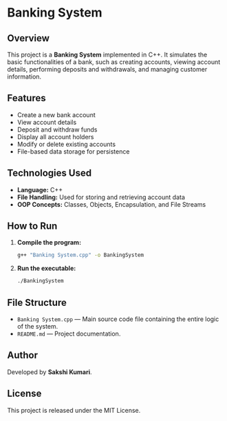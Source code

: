 # Banking System

## Overview
This project is a **Banking System** implemented in C++. It simulates the basic functionalities of a bank, such as creating accounts, viewing account details, performing deposits and withdrawals, and managing customer information.

## Features
- Create a new bank account
- View account details
- Deposit and withdraw funds
- Display all account holders
- Modify or delete existing accounts
- File-based data storage for persistence

## Technologies Used
- **Language:** C++
- **File Handling:** Used for storing and retrieving account data
- **OOP Concepts:** Classes, Objects, Encapsulation, and File Streams

## How to Run
1. **Compile the program:**
   ```bash
   g++ "Banking System.cpp" -o BankingSystem
   ```
2. **Run the executable:**
   ```bash
   ./BankingSystem
   ```

## File Structure
- `Banking System.cpp` — Main source code file containing the entire logic of the system.
- `README.md` — Project documentation.

## Author
Developed by **Sakshi Kumari**.

## License
This project is released under the MIT License.
